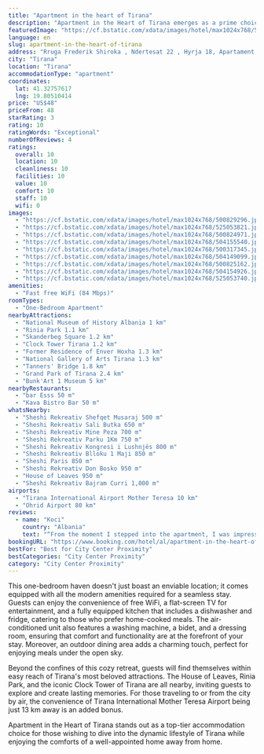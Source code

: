 ```yaml
---
title: "Apartment in the heart of Tirana"
description: "Apartment in the Heart of Tirana emerges as a prime choice for travelers seeking the perfect blend of comfort and convenience in Albania's vibrant capital."
featuredImage: "https://cf.bstatic.com/xdata/images/hotel/max1024x768/500829296.jpg?k=90005e54d90283e765b9392838604a84a9d4ea940f38c2b7fcb3d213324a9798&o=&hp=1"
language: en
slug: apartment-in-the-heart-of-tirana
address: "Rruga Frederik Shiroka , Ndertesat 22 , Hyrja 18, Apartament 16, Tirana, Albania"
city: "Tirana"
location: "Tirana"
accommodationType: "apartment"
coordinates:
  lat: 41.32757617
  lng: 19.80510414
price: "US$48"
priceFrom: 48
starRating: 3
rating: 10
ratingWords: "Exceptional"
numberOfReviews: 4
ratings:
  overall: 10
  location: 10
  cleanliness: 10
  facilities: 10
  value: 10
  comfort: 10
  staff: 10
  wifi: 0
images:
  - "https://cf.bstatic.com/xdata/images/hotel/max1024x768/500829296.jpg?k=90005e54d90283e765b9392838604a84a9d4ea940f38c2b7fcb3d213324a9798&o=&hp=1"
  - "https://cf.bstatic.com/xdata/images/hotel/max1024x768/525053821.jpg?k=aed46432d0f10719adf093c814946f943a2b46e6f37e531b2aefce182698f5e8&o=&hp=1"
  - "https://cf.bstatic.com/xdata/images/hotel/max1024x768/500824971.jpg?k=56d0402f14280ba4a1de40ebf7bebc7c4528958a36916daca05af399a1d39c0d&o=&hp=1"
  - "https://cf.bstatic.com/xdata/images/hotel/max1024x768/504155540.jpg?k=1e18ff5d95e77002ed313d45a19a94deafb632d8eedfc75e77466e6f2c26c335&o=&hp=1"
  - "https://cf.bstatic.com/xdata/images/hotel/max1024x768/500317345.jpg?k=1bf2913707b8571aabd5fc30ee365b31adc2fabbaf6102a9d950c7b5d35a0848&o=&hp=1"
  - "https://cf.bstatic.com/xdata/images/hotel/max1024x768/504149099.jpg?k=a6964f738ca5e7579bae85c06ea03afb0e775222274121275ce6a83933f09c64&o=&hp=1"
  - "https://cf.bstatic.com/xdata/images/hotel/max1024x768/500825162.jpg?k=723294961697c951d4c8ec88a6df5eb75ff4da7672b36989f8336d1f01ce3a18&o=&hp=1"
  - "https://cf.bstatic.com/xdata/images/hotel/max1024x768/504154926.jpg?k=5a17983260b6c0dc0283a2a23775ab968f1323e7fdd174302a1a065b5aabd17b&o=&hp=1"
  - "https://cf.bstatic.com/xdata/images/hotel/max1024x768/525053740.jpg?k=043f2c3bd1a2a39daba31390459617c832d1f6d19f631187a87365766f684ee6&o=&hp=1"
amenities:
  - "Fast free WiFi (84 Mbps)"
roomTypes:
  - "One-Bedroom Apartment"
nearbyAttractions:
  - "National Museum of History Albania 1 km"
  - "Rinia Park 1.1 km"
  - "Skanderbeg Square 1.2 km"
  - "Clock Tower Tirana 1.2 km"
  - "Former Residence of Enver Hoxha 1.3 km"
  - "National Gallery of Arts Tirana 1.3 km"
  - "Tanners' Bridge 1.8 km"
  - "Grand Park of Tirana 2.4 km"
  - "Bunk'Art 1 Museum 5 km"
nearbyRestaurants:
  - "bar Esss 50 m"
  - "Kava Bistro Bar 50 m"
whatsNearby:
  - "Sheshi Rekreativ Shefqet Musaraj 500 m"
  - "Sheshi Rekreativ Sali Butka 650 m"
  - "Sheshi Rekreativ Mine Peza 700 m"
  - "Sheshi Rekreativ Parku 1Km 750 m"
  - "Sheshi Rekreativ Kongresi i Lushnjës 800 m"
  - "Sheshi Rekreativ Blloku 1 Maji 850 m"
  - "Sheshi Paris 850 m"
  - "Sheshi Rekreativ Don Bosko 950 m"
  - "House of Leaves 950 m"
  - "Sheshi Rekreativ Bajram Curri 1,000 m"
airports:
  - "Tirana International Airport Mother Teresa 10 km"
  - "Ohrid Airport 80 km"
reviews:
  - name: "Koci"
    country: "Albania"
    text: "“From the moment I stepped into the apartment, I was impressed by the impeccable cleanliness and welcoming ambiance. The staff's warmth and efficiency were remarkable, ensuring a smooth check-in process. The room was not only tastefully decorated...”"
bookingURL: "https://www.booking.com/hotel/al/apartment-in-the-heart-of-tirana-tirane1.en-gb.html?aid=8035640"
bestFor: "Best for City Center Proximity"
bestCategories: "City Center Proximity"
category: "City Center Proximity"
---
```


This one-bedroom haven doesn't just boast an enviable location; it comes equipped with all the modern amenities required for a seamless stay. Guests can enjoy the convenience of free WiFi, a flat-screen TV for entertainment, and a fully equipped kitchen that includes a dishwasher and fridge, catering to those who prefer home-cooked meals. The air-conditioned unit also features a washing machine, a bidet, and a dressing room, ensuring that comfort and functionality are at the forefront of your stay. Moreover, an outdoor dining area adds a charming touch, perfect for enjoying meals under the open sky.

Beyond the confines of this cozy retreat, guests will find themselves within easy reach of Tirana's most beloved attractions. The House of Leaves, Rinia Park, and the iconic Clock Tower of Tirana are all nearby, inviting guests to explore and create lasting memories. For those traveling to or from the city by air, the convenience of Tirana International Mother Teresa Airport being just 13 km away is an added bonus.

Apartment in the Heart of Tirana stands out as a top-tier accommodation choice for those wishing to dive into the dynamic lifestyle of Tirana while enjoying the comforts of a well-appointed home away from home.